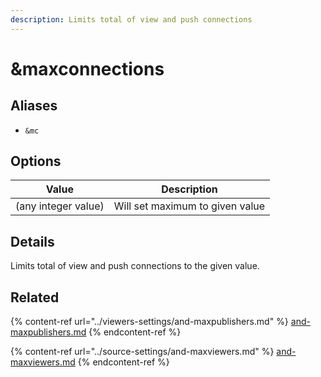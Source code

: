 ```yaml
---
description: Limits total of view and push connections
---
```


# \&maxconnections

## Aliases

* `&mc`

## Options

| Value               | Description                     |
| ------------------- | ------------------------------- |
| (any integer value) | Will set maximum to given value |

## Details

Limits total of view and push connections to the given value.

## Related

{% content-ref url="../viewers-settings/and-maxpublishers.md" %}
[and-maxpublishers.md](../viewers-settings/and-maxpublishers.md)
{% endcontent-ref %}

{% content-ref url="../source-settings/and-maxviewers.md" %}
[and-maxviewers.md](../source-settings/and-maxviewers.md)
{% endcontent-ref %}
